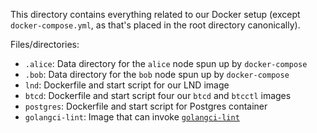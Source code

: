 This directory contains everything related to our Docker setup (except `docker-compose.yml`,
as that's placed in the root directory canonically).

Files/directories:

- `.alice`: Data directory for the `alice` node spun up by `docker-compose`
- `.bob`: Data directory for the `bob` node spun up by `docker-compose`
- `lnd`: Dockerfile and start script for our LND image
- `btcd`: Dockerfile and start script four our `btcd` and `btcctl` images
- `postgres`: Dockerfile and start script for Postgres container
- `golangci-lint`: Image that can invoke [`golangci-lint`](https://github.com/golangci/golangci-lint)

